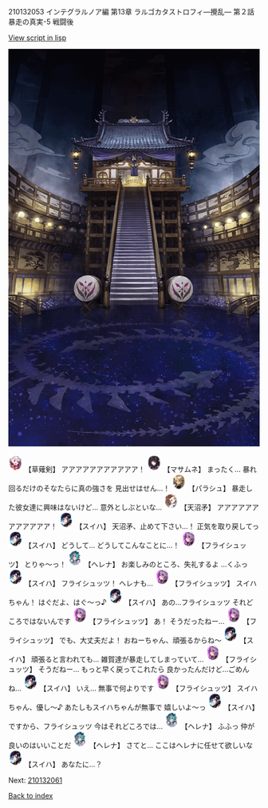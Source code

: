 210132053 インテグラルノア編 第13章 ラルゴカタストロフィ―攪乱― 第２話 暴走の真実-5 戦闘後

[View script in lisp](../scripts/210132053.txt)

![masamune_arena.png](../images/backgrounds/masamune_arena.png)

<img src="../images/units/100441.png" alt="100441.png" height="34"/>
【草薙剣】
アアアアアアアアアアア！

<img src="../images/units/5100131.png" alt="5100131.png" height="34"/>
【マサムネ】
まったく…
暴れ回るだけのそなたらに真の強さを
見出せはせん…！

<img src="../images/units/5200431.png" alt="5200431.png" height="34"/>
【パラシュ】
暴走した彼女達に興味はないけど…
意外としぶといな…

<img src="../images/units/300431.png" alt="300431.png" height="34"/>
【天沼矛】
アアアアアアアアアアアア！

<img src="../images/units/5401721.png" alt="5401721.png" height="34"/>
【スイハ】
天沼矛、止めて下さい…！
正気を取り戻してっ

<img src="../images/units/5401721.png" alt="5401721.png" height="34"/>
【スイハ】
どうして…
どうしてこんなことに…！

<img src="../images/units/5502721.png" alt="5502721.png" height="34"/>
【フライシュッツ】
とりゃ～っ！

<img src="../images/units/5302811.png" alt="5302811.png" height="34"/>
【ヘレナ】
お楽しみのところ、失礼するよ
…くふっ

<img src="../images/units/5401721.png" alt="5401721.png" height="34"/>
【スイハ】
フライシュッツ！
ヘレナも…

<img src="../images/units/5502721.png" alt="5502721.png" height="34"/>
【フライシュッツ】
スイハちゃん！
はぐだよ、はぐ～っ♪

<img src="../images/units/5401721.png" alt="5401721.png" height="34"/>
【スイハ】
あの…フライシュッツ
それどころではないんです

<img src="../images/units/5502721.png" alt="5502721.png" height="34"/>
【フライシュッツ】
あ！
そうだったねー…

<img src="../images/units/5502721.png" alt="5502721.png" height="34"/>
【フライシュッツ】
でも、大丈夫だよ！
おねーちゃん、頑張るからね～

<img src="../images/units/5401721.png" alt="5401721.png" height="34"/>
【スイハ】
頑張ると言われても…
雑賀達が暴走してしまっていて…

<img src="../images/units/5502721.png" alt="5502721.png" height="34"/>
【フライシュッツ】
そうだねー…
もっと早く戻ってこれたら
良かったんだけど…ごめんね…

<img src="../images/units/5401721.png" alt="5401721.png" height="34"/>
【スイハ】
いえ…
無事で何よりです

<img src="../images/units/5502721.png" alt="5502721.png" height="34"/>
【フライシュッツ】
スイハちゃん、優し～♪
あたしもスイハちゃんが無事で
嬉しいよ～っ

<img src="../images/units/5401721.png" alt="5401721.png" height="34"/>
【スイハ】
ですから、フライシュッツ
今はそれどころでは…

<img src="../images/units/5302811.png" alt="5302811.png" height="34"/>
【ヘレナ】
ふふっ
仲が良いのはいいことだ

<img src="../images/units/5302811.png" alt="5302811.png" height="34"/>
【ヘレナ】
さてと…
ここはヘレナに任せて欲しいな

<img src="../images/units/5401721.png" alt="5401721.png" height="34"/>
【スイハ】
あなたに…？

Next: [210132061](210132061.md)

[Back to index](index.md)
